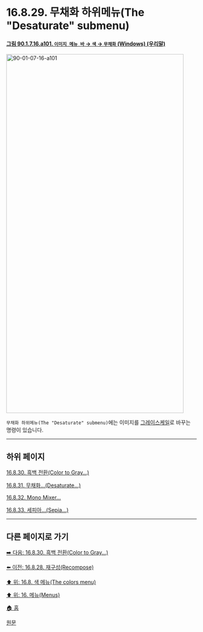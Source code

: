 # 16.8.29. 무채화 하위메뉴(The "Desaturate" submenu)

<a id="90-01-07-16-a101"></a>

#### [그림 90.1.7.16.a101. `이미지 메뉴 바` → `색` → `무채화` (Windows) (우리말)](./90-01-07-16-00-desaturate.md#90-01-07-16-a101)
<img width="469" height="947" alt="90-01-07-16-a101" src="https://github.com/user-attachments/assets/f14ec153-4435-48d8-97f4-abb0c9c6e48a" />

`무채화 하위메뉴(The "Desaturate" submenu)`에는 이미지를 [그레이스케일](./19-glossaryx-color_mode_grayscale.md)로 바꾸는 명령이 있습니다.

***

## 하위 페이지

[16.8.30. 흑백 전환(Color to Gray…)](./16-08-30-00-color-to-gray.md)

[16.8.31. 무채화…(Desaturate…)](./16-08-31-desaturate.md)

[16.8.32. Mono Mixer…](./16-08-32-mono-mixer.md)

[16.8.33. 세피아…(Sepia…)](./16-08-33-sepia.md)

***

## 다른 페이지로 가기

[➡️ 다음: 16.8.30. 흑백 전환(Color to Gray…)](./16-08-30-00-color-to-gray.md)

[⬅️ 이전: 16.8.28. 재구성(Recompose)](./16-08-28-recompose.md)

[⬆️ 위: 16.8. 색 메뉴(The colors menu)](./16-08-00-the-colors-menu.md)

[⬆️ 위: 16. 메뉴(Menus)](./16-00-menus.md)

[🏠 홈](./00-home.md)

[원문](https://docs.gimp.org/2.10/ko/gimp-colors-desaturate-menu.html)